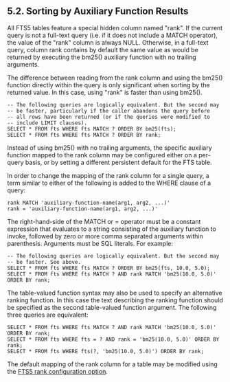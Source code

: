 ## 5\.2\. Sorting by Auxiliary Function Results


 All FTS5 tables feature a special hidden column named "rank". If the
current query is not a full\-text query (i.e. if it does not include a MATCH
operator), the value of the "rank" column is always NULL. Otherwise, in a
full\-text query, column rank contains by default the same value as would be
returned by executing the bm25() auxiliary function with no trailing
arguments.



 The difference between reading from the rank column and using the bm25()
function directly within the query is only significant when sorting by the
returned value. In this case, using "rank" is faster than using bm25().




```
-- The following queries are logically equivalent. But the second may
-- be faster, particularly if the caller abandons the query before
-- all rows have been returned (or if the queries were modified to 
-- include LIMIT clauses).
SELECT * FROM fts WHERE fts MATCH ? ORDER BY bm25(fts);
SELECT * FROM fts WHERE fts MATCH ? ORDER BY rank;

```

 Instead of using bm25() with no trailing arguments, the specific auxiliary
function mapped to the rank column may be configured either on a per\-query
basis, or by setting a different persistent default for the FTS table.



 In order to change the mapping of the rank column for a single query,
a term similar to either of the following is added to the WHERE clause of a
query:




```
rank MATCH 'auxiliary-function-name(arg1, arg2, ...)'
rank = 'auxiliary-function-name(arg1, arg2, ...)'

```

 The right\-hand\-side of the MATCH or \= operator must be a constant
expression that evaluates to a string consisting of the auxiliary function to
invoke, followed by zero or more comma separated arguments within parenthesis.
Arguments must be SQL literals. For example:




```
-- The following queries are logically equivalent. But the second may
-- be faster. See above. 
SELECT * FROM fts WHERE fts MATCH ? ORDER BY bm25(fts, 10.0, 5.0);
SELECT * FROM fts WHERE fts MATCH ? AND rank MATCH 'bm25(10.0, 5.0)' ORDER BY rank;

```

 The table\-valued function syntax may also be used to specify an alternative
ranking function. In this case the text describing the ranking function should
be specified as the second table\-valued function argument. The following three
queries are equivalent:




```
SELECT * FROM fts WHERE fts MATCH ? AND rank MATCH 'bm25(10.0, 5.0)' ORDER BY rank;
SELECT * FROM fts WHERE fts = ? AND rank = 'bm25(10.0, 5.0)' ORDER BY rank;
SELECT * FROM fts WHERE fts(?, 'bm25(10.0, 5.0)') ORDER BY rank;

```

 The default mapping of the rank column for a table may be modified
using the [FTS5 rank configuration option](fts5.html#the_rank_configuration_option).



